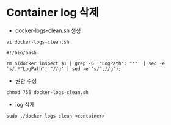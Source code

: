 
# Container log 삭제

  * docker-logs-clean.sh 생성
```
vi docker-logs-clean.sh
```
```
#!/bin/bash

rm $(docker inspect $1 | grep -G '"LogPath": "*"' | sed -e 's/.*"LogPath": "//g' | sed -e 's/",//g');
```

  * 권한 수정
```
chmod 755 docker-logs-clean.sh
```

  * log 삭제
```
sudo ./docker-logs-clean <container>
```
